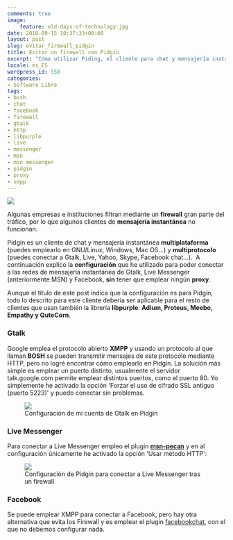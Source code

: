 ```yaml
---
comments: true
image:
    feature: old-days-of-technology.jpg
date: 2010-09-15 10:37:33+00:00
layout: post
slug: evitar_firewall_pidgin
title: Evitar un firewall con Pidgin
excerpt: "Cómo utilizar Piding, el cliente para chat y mensajería instantánea libre, cuando algunas empresas e instituciones filtran mediante un firewall el tráfico"
locale: es_ES
wordpress_id: 558
categories:
- Software Libre
tags:
- bosh
- chat
- facebook
- firewall
- gtalk
- http
- libpurple
- live
- messenger
- msn
- msn messenger
- pidgin
- proxy
- xmpp
---
```


[![](http://jllopezpino.files.wordpress.com/2010/09/pidgin-firewall.png?w=150)](http://jllopezpino.files.wordpress.com/2010/09/pidgin-firewall.png)

Algunas empresas e instituciones filtran mediante un **firewall** gran parte del tráfico, por lo que algunos clientes de **mensajería instantánea** no funcionan.

Pidgin es un cliente de chat y mensajería instantánea **multiplataforma** (puedes emplearlo en GNU/Linux, Windows, Mac OS...) y **multiprotocolo** (puedes conectar a Gtalk, Live, Yahoo, Skype, Facebook chat...).  A continuación explico la **configuración** que he utilizado para poder conectar a las redes de mensajería instantánea de Gtalk, Live Messenger (anteriormente MSN) y Facebook, **sin** tener que emplear ningún **proxy**.

Aunque el título de este post indica que la configuración es para Pidgin, todo lo descrito para este cliente debería ser aplicable para el resto de clientes que usan también la librería **libpurple**: **Adium, Proteus, Meebo, Empathy **y** QuteCorn**.


### Gtalk


Google emplea el protocolo abierto **XMPP** y usando un protocolo al que llaman **BOSH** se pueden transmitir mensajes de este protocolo mediante HTTP, pero no logré encontrar cómo emplearlo en Pidgin. La solución más simple es emplear un puerto distinto, usualmente el servidor talk.google.com permite emplear distintos puertos, como el puerto 80. Yo simplemente he activado la opción 'Forzar el uso de cifrado SSL antiguo (puerto 5223)' y puedo conectar sin problemas.

<figure>
	<a href="http://jllopezpino.files.wordpress.com/2010/09/pidgin-gtalk.png" alt="Configuración de mi cuenta de Gtalk en Pidgin">
		<img src="http://jllopezpino.files.wordpress.com/2010/09/pidgin-gtalk.png">
	</a>
	<figcaption>Configuración de mi cuenta de Gtalk en Pidgin</figcaption>
</figure>



### Live Messenger


Para conectar a Live Messenger empleo el plugin [**msn-pecan**](http://code.google.com/p/msn-pecan/) y en al configuración únicamente he activado la opción 'Usar método HTTP':

<figure>
	<a href="http://jllopezpino.files.wordpress.com/2010/09/live-messenger-pidgin.png" alt="Configuración de Pidgin para conectar a Live Messenger tras un firewall">
		<img src="http://jllopezpino.files.wordpress.com/2010/09/live-messenger-pidgin.png">
	</a>
	<figcaption>Configuración de Pidgin para conectar a Live Messenger tras un firewall</figcaption>
</figure>



### Facebook


Se puede emplear XMPP para conectar a Facebook, pero hay otra alternativa que evita los Firewall y es emplear el plugin [facebookchat](http://code.google.com/p/pidgin-facebookchat/), con el que no debemos configurar nada.

